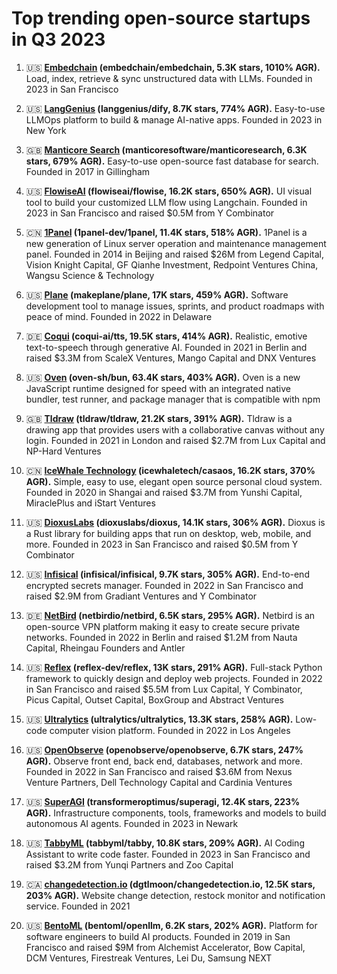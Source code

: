 # Top trending open-source startups in Q3 2023

1. 🇺🇸 **[Embedchain](https://embedchain.ai/) (embedchain/embedchain, 5.3K stars, 1010% AGR).** Load, index, retrieve & sync unstructured data with LLMs. Founded in 2023 in San Francisco

2. 🇺🇸 **[LangGenius](https://dify.ai/) (langgenius/dify, 8.7K stars, 774% AGR).** Easy-to-use LLMOps platform to build & manage AI-native apps. Founded in 2023 in New York

3. 🇬🇧 **[Manticore Search](https://manticoresearch.com) (manticoresoftware/manticoresearch, 6.3K stars, 679% AGR).** Easy-to-use open-source fast database for search. Founded in 2017 in Gillingham

4. 🇺🇸 **[FlowiseAI](https://flowiseai.com/) (flowiseai/flowise, 16.2K stars, 650% AGR).** UI visual tool to build your customized LLM flow using Langchain. Founded in 2023 in San Francisco and raised $0.5M from Y Combinator

5. 🇨🇳 **[1Panel](https://1panel.cn/) (1panel-dev/1panel, 11.4K stars, 518% AGR).** 1Panel is a new generation of Linux server operation and maintenance management panel. Founded in 2014 in Beijing and raised $26M from Legend Capital, Vision Knight Capital, GF Qianhe Investment, Redpoint Ventures China, Wangsu Science & Technology

6. 🇺🇸 **[Plane](https://plane.so) (makeplane/plane, 17K stars, 459% AGR).** Software development tool to manage issues, sprints, and product roadmaps with peace of mind. Founded in 2022 in Delaware

7. 🇩🇪 **[Coqui](https://coqui.ai) (coqui-ai/tts, 19.5K stars, 414% AGR).** Realistic, emotive text-to-speech through generative AI. Founded in 2021 in Berlin and raised $3.3M from ScaleX Ventures, Mango Capital and DNX Ventures

8. 🇺🇸 **[Oven](https://oven.sh) (oven-sh/bun, 63.4K stars, 403% AGR).** Oven is a new JavaScript runtime designed for speed with an integrated native bundler, test runner, and package manager that is compatible with npm

9. 🇬🇧 **[Tldraw](https://www.tldraw.com/) (tldraw/tldraw, 21.2K stars, 391% AGR).** Tldraw is a drawing app that provides users with a collaborative canvas without any login. Founded in 2021 in London and raised $2.7M from Lux Capital and NP-Hard Ventures

10. 🇨🇳 **[IceWhale Technology](https://casaos.io/) (icewhaletech/casaos, 16.2K stars, 370% AGR).** Simple, easy to use, elegant open source personal cloud system. Founded in 2020 in Shangai and raised $3.7M from Yunshi Capital, MiraclePlus and iStart Ventures

11. 🇺🇸 **[DioxusLabs](https://dioxuslabs.com) (dioxuslabs/dioxus, 14.1K stars, 306% AGR).** Dioxus is a Rust library for building apps that run on desktop, web, mobile, and more. Founded in 2023 in San Francisco and raised $0.5M from Y Combinator

12. 🇺🇸 **[Infisical](https://infisical.com) (infisical/infisical, 9.7K stars, 305% AGR).** End-to-end encrypted secrets manager. Founded in 2022 in San Francisco and raised $2.9M from Gradiant Ventures and Y Combinator

13. 🇩🇪 **[NetBird](https://netbird.io) (netbirdio/netbird, 6.5K stars, 295% AGR).** Netbird is an open-source VPN platform making it easy to create secure private networks. Founded in 2022 in Berlin and raised $1.2M from Nauta Capital, Rheingau Founders and Antler

14. 🇺🇸 **[Reflex](https://reflex.dev) (reflex-dev/reflex, 13K stars, 291% AGR).** Full-stack Python framework to quickly design and deploy web projects. Founded in 2022 in San Francisco and raised $5.5M from Lux Capital, Y Combinator, Picus Capital, Outset Capital, BoxGroup and Abstract Ventures

15. 🇺🇸 **[Ultralytics](https://ultralytics.com) (ultralytics/ultralytics, 13.3K stars, 258% AGR).** Low-code computer vision platform. Founded in 2022 in Los Angeles

16. 🇺🇸 **[OpenObserve](https://openobserve.ai) (openobserve/openobserve, 6.7K stars, 247% AGR).** Observe front end, back end, databases, network and more. Founded in 2022 in San Francisco and raised $3.6M from Nexus Venture Partners, Dell Technology Capital and Cardinia Ventures

17. 🇺🇸 **[SuperAGI](https://superagi.com/) (transformeroptimus/superagi, 12.4K stars, 223% AGR).** Infrastructure components, tools, frameworks and models to build autonomous AI agents. Founded in 2023 in Newark

18. 🇺🇸 **[TabbyML](https://tabbyml.com/) (tabbyml/tabby, 10.8K stars, 209% AGR).** AI Coding Assistant to write code faster. Founded in 2023 in San Francisco and raised $3.2M from Yunqi Partners and Zoo Capital

19. 🇨🇦 **[changedetection.io](https://changedetection.io/) (dgtlmoon/changedetection.io, 12.5K stars, 203% AGR).** Website change detection, restock monitor and notification service. Founded in 2021

20. 🇺🇸 **[BentoML](https://bentoml.com/) (bentoml/openllm, 6.2K stars, 202% AGR).** Platform for software engineers to build AI products. Founded in 2019 in San Francisco and raised $9M from Alchemist Accelerator, Bow Capital, DCM Ventures, Firestreak Ventures, Lei Du, Samsung NEXT

